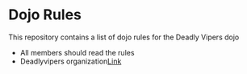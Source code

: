 Dojo Rules
==========

This repository contains a list of dojo rules for the Deadly Vipers dojo

* All members should read the rules
* Deadlyvipers organization[Link]("https://github.com/deadlyvipers")
